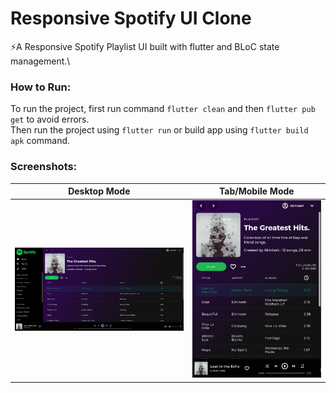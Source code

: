 # Responsive Spotify UI Clone
⚡️A Responsive Spotify Playlist UI built with flutter and BLoC state management.\

### How to Run:
To run the project, first run command ` flutter clean ` and then ` flutter pub get ` to avoid errors.\
Then run the project using ` flutter run ` or build app using ` flutter build apk ` command.

### Screenshots:

Desktop Mode             |  Tab/Mobile Mode
:-------------------------:|:-------------------------:
![](https://github.com/ShunyaCodes/Responsive-Spotify-UI-clone/blob/main/scrrenshots/Screenshot%20(59).png)  |  ![](https://github.com/ShunyaCodes/Responsive-Spotify-UI-clone/blob/main/scrrenshots/Screenshot%20(58).png)
